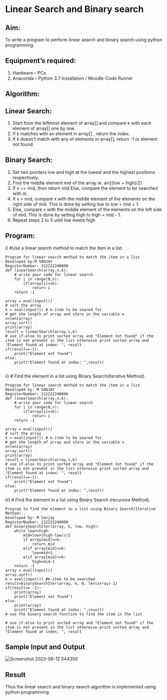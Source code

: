 # Linear Search and Binary search
## Aim:
To write a program to perform linear search and binary search using python programming.
## Equipment’s required:
1.	Hardware – PCs
2.	Anaconda – Python 3.7 Installation / Moodle-Code Runner
## Algorithm:
## Linear Search:
1.	Start from the leftmost element of array[] and compare k with each element of array[] one by one.
2.	If k matches with an element in array[] , return the index.
3.	If k doesn’t match with any of elements in array[], return -1 or element not found.
## Binary Search:
1.	Set two pointers low and high at the lowest and the highest positions respectively.
2.	Find the middle element mid of the array ie. arr[(low + high)/2]
3.	If x == mid, then return mid.Else, compare the element to be searched with m.
4.	If x > mid, compare x with the middle element of the elements on the right side of mid. This is done by setting low to low = mid + 1.
5.	Else, compare x with the middle element of the elements on the left side of mid. This is done by setting high to high = mid - 1.
6.	Repeat steps 2 to 5 until low meets high
## Program:
i)	#Use a linear search method to match the item in a list.
```
Program for linear search method to match the item in a list
Developed by:M SANJAY
RegisterNumber: 212222240090
def linearSearch(array,n,k):
    # write your code for linear search
    for i in range(0,n):
        if(array[i]==k):
            return i
    return -1
    
array = eval(input())
# sort the array
k = eval(input()) # k-item to be seared for
# get the length of array and store in the variable n
n=len(array)
array.sort()
print(array)
result = linearSearch(array,n,k)
# use if-else to print sorted array and "Element not found" if the item is not present in the list otherwise print sorted array and "Element found at index: ", result
if(result==-1):
    print("Element not found")
else:
    print("Element found at index: ",result)
    
```
ii)	# Find the element in a list using Binary Search(Iterative Method).
```
Program for linear search method to match the item in a list
Developed by: M SANJAY
RegisterNumber: 212222240090
def linearSearch(array,n,k):
    # write your code for linear search
    for i in range(0,n):
        if(array[i]==k):
            return i
    return -1
    
array = eval(input())
# sort the array
k = eval(input()) # k-item to be seared for
# get the length of array and store in the variable n
n=len(array)
array.sort()
print(array)
result = linearSearch(array,n,k)
# use if-else to print sorted array and "Element not found" if the item is not present in the list otherwise print sorted array and "Element found at index: ", result
if(result==-1):
    print("Element not found")
else:
    print("Element found at index: ",result)
 ```
iii)	# Find the element in a list using Binary Search (recursive Method).
```
Program to find the element in a list using Binary Search(Iterative Method)..
Developed by: M Sanjay
RegisterNumber: 212222240090
def binarySearchIter(array, k, low, high):
    while low<=high:
        mid=low+(high-low)//2
        if array[mid]==k:
            return mid
        elif array[mid]<=k:
            low=mid+1
        elif array[mid]>=k:
            high=mid-1
    return -1
array = eval(input())
array.sort()
k = eval(input()) #k-item to be searched
result=binarySearchIter(array, k, 0, len(array)-1)
if(result== -1):
    print(array)
    print("Element not found")
else:
    print(array)
    print("Element found at index: ",result)
# use the binary search function to find the item in the list

# use if-else to print sorted array and "Element not found" if the item is not present in the list otherwise print sorted array and "Element found at index: ", result
```
## Sample Input and Output

![Screenshot 2023-06-12 044350](https://github.com/Sanjay22006832/Search-Algorithm/assets/119830477/8ea61e6d-9fad-4aea-b427-f53ea3acb03f)







## Result
Thus the linear search and binary search algorithm is implemented using python programming.
